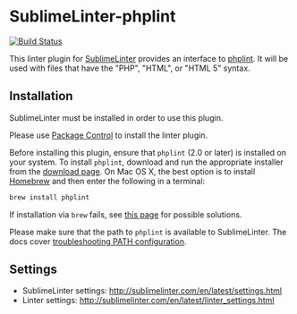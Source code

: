 SublimeLinter-phplint
=========================

[![Build Status](https://travis-ci.org/SublimeLinter/SublimeLinter-phplint.svg?branch=master)](https://travis-ci.org/SublimeLinter/SublimeLinter-phplint)

This linter plugin for [SublimeLinter](https://github.com/SublimeLinter/SublimeLinter) provides an interface to [phplint](http://www.icosaedro.it/phplint/index.html).
It will be used with files that have the "PHP", "HTML", or "HTML 5" syntax.


## Installation

SublimeLinter must be installed in order to use this plugin. 

Please use [Package Control](https://packagecontrol.io) to install the linter plugin.

Before installing this plugin, ensure that `phplint` (2.0 or later) is installed on your system.
To install `phplint`, download and run the appropriate installer from the [download page](http://www.icosaedro.it/phplint/download.html). On Mac OS X, the best option is to install [Homebrew](http://brew.sh) and then enter the following in a terminal:

```sh
brew install phplint
```

If installation via `brew` fails, see [this page](http://georgemastro.com/gcc-4-8-error-unrecognized-command-line-option-fnested-functions/) for possible solutions.

Please make sure that the path to `phplint` is available to SublimeLinter.
The docs cover [troubleshooting PATH configuration](http://sublimelinter.com/en/latest/troubleshooting.html#finding-a-linter-executable).


## Settings

- SublimeLinter settings: http://sublimelinter.com/en/latest/settings.html
- Linter settings: http://sublimelinter.com/en/latest/linter_settings.html

